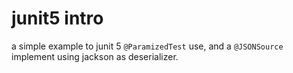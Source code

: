 # junit5 intro

a simple example to junit 5 `@ParamizedTest` use, and a `@JSONSource` implement using jackson as deserializer.